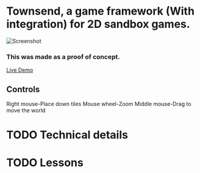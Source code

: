 # Townsend, a game framework (With integration) for 2D sandbox games.
![Screenshot](https://i.imgur.com/pIPFUwy.png)
### This was made as a proof of concept.

[Live Demo](https://townsend.drankarizonaice.repl.co/)

## Controls
Right mouse-Place down tiles
Mouse wheel-Zoom
Middle mouse-Drag to move the world

# TODO Technical details

# TODO Lessons
